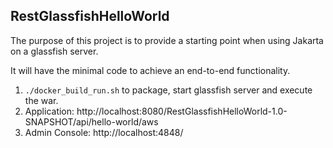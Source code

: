 ## RestGlassfishHelloWorld

The purpose of this project is to provide a starting point when using Jakarta on a glassfish server.

It will have the minimal code to achieve an end-to-end functionality.

1. `./docker_build_run.sh` to package, start glassfish server and execute the war.
2. Application: http://localhost:8080/RestGlassfishHelloWorld-1.0-SNAPSHOT/api/hello-world/aws
3. Admin Console: http://localhost:4848/
